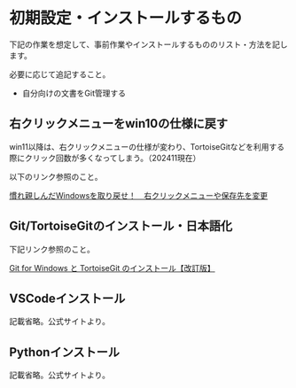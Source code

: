 # 初期設定・インストールするもの

下記の作業を想定して、事前作業やインストールするもののリスト・方法を記します。

必要に応じて追記すること。

- 自分向けの文書をGit管理する

## 右クリックメニューをwin10の仕様に戻す

win11以降は、右クリックメニューの仕様が変わり、TortoiseGitなどを利用する際にクリック回数が多くなってしまう。（202411現在）

以下のリンク参照のこと。

[慣れ親しんだWindowsを取り戻せ！　右クリックメニューや保存先を変更](https://xtech.nikkei.com/atcl/nxt/column/18/02735/013000009/)


## Git/TortoiseGitのインストール・日本語化

下記リンク参照のこと。

[Git for Windows と TortoiseGit のインストール【改訂版】](https://qiita.com/mmake/items/63a869272c0dfa1d50a4)

## VSCodeインストール

記載省略。公式サイトより。

## Pythonインストール

記載省略。公式サイトより。